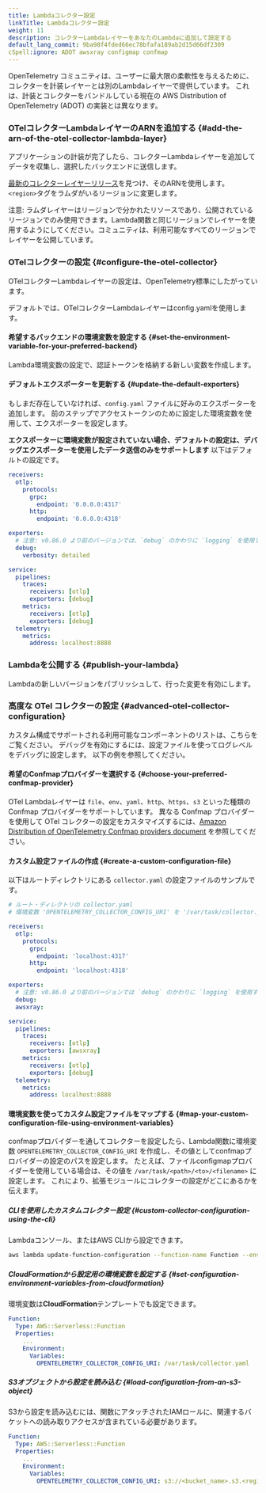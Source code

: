 ```yaml
---
title: Lambdaコレクター設定
linkTitle: Lambdaコレクター設定
weight: 11
description: コレクターLambdaレイヤーをあなたのLambdaに追加して設定する
default_lang_commit: 9ba98f4fded66ec78bfafa189ab2d15d66df2309
cSpell:ignore: ADOT awsxray configmap confmap
---
```


OpenTelemetry コミュニティは、ユーザーに最大限の柔軟性を与えるために、コレクターを計装レイヤーとは別のLambdaレイヤーで提供しています。
これは、計装とコレクターをバンドルしている現在の AWS Distribution of OpenTelemetry (ADOT) の実装とは異なります。

### OTelコレクターLambdaレイヤーのARNを追加する {#add-the-arn-of-the-otel-collector-lambda-layer}

アプリケーションの計装が完了したら、コレクターLambdaレイヤーを追加してデータを収集し、選択したバックエンドに送信します。

[最新のコレクターレイヤーリリース](https://github.com/open-telemetry/opentelemetry-lambda/releases)を見つけ、そのARNを使用します。
`<region>`タグをラムダがいるリージョンに変更します。

注意: ラムダレイヤーはリージョンで分かれたリソースであり、公開されているリージョンでのみ使用できます。Lambda関数と同じリージョンでレイヤーを使用するようにしてください。コミュニティは、利用可能なすべてのリージョンでレイヤーを公開しています。

### OTelコレクターの設定 {#configure-the-otel-collector}

OTelコレクターLambdaレイヤーの設定は、OpenTelemetry標準にしたがっています。

デフォルトでは、OTelコレクターLambdaレイヤーはconfig.yamlを使用します。

#### 希望するバックエンドの環境変数を設定する {#set-the-environment-variable-for-your-preferred-backend}

Lambda環境変数の設定で、認証トークンを格納する新しい変数を作成します。

#### デフォルトエクスポーターを更新する {#update-the-default-exporters}

もしまだ存在していなければ、`config.yaml` ファイルに好みのエクスポーターを追加します。
前のステップでアクセストークンのために設定した環境変数を使用して、エクスポーターを設定します。

**エクスポーターに環境変数が設定されていない場合、デフォルトの設定は、デバッグエクスポーターを使用したデータ送信のみをサポートします**
以下はデフォルトの設定です。

```yaml
receivers:
  otlp:
    protocols:
      grpc:
        endpoint: '0.0.0.0:4317'
      http:
        endpoint: '0.0.0.0:4318'

exporters:
  # 注意: v0.86.0 より前のバージョンでは、`debug` のかわりに `logging` を使用すること
  debug:
    verbosity: detailed

service:
  pipelines:
    traces:
      receivers: [otlp]
      exporters: [debug]
    metrics:
      receivers: [otlp]
      exporters: [debug]
  telemetry:
    metrics:
      address: localhost:8888
```

### Lambdaを公開する {#publish-your-lambda}

Lambdaの新しいバージョンをパブリッシュして、行った変更を有効にします。

### 高度な OTel コレクターの設定 {#advanced-otel-collector-configuration}

カスタム構成でサポートされる利用可能なコンポーネントのリストは、こちらをご覧ください。
デバッグを有効にするには、設定ファイルを使ってログレベルをデバッグに設定します。
以下の例を参照してください。

#### 希望のConfmapプロバイダーを選択する {#choose-your-preferred-confmap-provider}

OTel Lambdaレイヤーは `file`、`env`、`yaml`、`http`、`https`、`s3` といった種類の Confmap プロバイダーをサポートしています。
異なる Confmap プロバイダーを使用して OTel コレクターの設定をカスタマイズするには、[Amazon Distribution of OpenTelemetry Confmap providers document](https://aws-otel.github.io/docs/components/confmap-providers#confmap-providers-supported-by-the-adot-collector) を参照してください。

#### カスタム設定ファイルの作成 {#create-a-custom-configuration-file}

以下はルートディレクトリにある `collector.yaml` の設定ファイルのサンプルです。

```yaml
# ルート・ディレクトリの collector.yaml
# 環境変数 'OPENTELEMETRY_COLLECTOR_CONFIG_URI' を '/var/task/collector.yaml' に設定する

receivers:
  otlp:
    protocols:
      grpc:
        endpoint: 'localhost:4317'
      http:
        endpoint: 'localhost:4318'

exporters:
  # 注意: v0.86.0 より前のバージョンでは `debug` のかわりに `logging` を使用すること
  debug:
  awsxray:

service:
  pipelines:
    traces:
      receivers: [otlp]
      exporters: [awsxray]
    metrics:
      receivers: [otlp]
      exporters: [debug]
  telemetry:
    metrics:
      address: localhost:8888
```

#### 環境変数を使ってカスタム設定ファイルをマップする {#map-your-custom-configuration-file-using-environment-variables}

confmapプロバイダーを通してコレクターを設定したら、Lambda関数に環境変数 `OPENTELEMETRY_COLLECTOR_CONFIG_URI` を作成し、その値としてconfmapプロバイダーの設定のパスを設定します。
たとえば、ファイルconfigmapプロバイダーを使用している場合は、その値を `/var/task/<path>/<to>/<filename>` に設定します。
これにより、拡張モジュールにコレクターの設定がどこにあるかを伝えます。

##### CLIを使用したカスタムコレクター設定 {#custom-collector-configuration-using-the-cli}

Lambdaコンソール、またはAWS CLIから設定できます。

```bash
aws lambda update-function-configuration --function-name Function --environment Variables={OPENTELEMETRY_COLLECTOR_CONFIG_URI=/var/task/collector.yaml}
```

##### CloudFormationから設定用の環境変数を設定する {#set-configuration-environment-variables-from-cloudformation}

環境変数は**CloudFormation**テンプレートでも設定できます。

```yaml
Function:
  Type: AWS::Serverless::Function
  Properties:
    ...
    Environment:
      Variables:
        OPENTELEMETRY_COLLECTOR_CONFIG_URI: /var/task/collector.yaml
```

##### S3オブジェクトから設定を読み込む {#load-configuration-from-an-s3-object}

S3から設定を読み込むには、関数にアタッチされたIAMロールに、関連するバケットへの読み取りアクセスが含まれている必要があります。

```yaml
Function:
  Type: AWS::Serverless::Function
  Properties:
    ...
    Environment:
      Variables:
        OPENTELEMETRY_COLLECTOR_CONFIG_URI: s3://<bucket_name>.s3.<region>.amazonaws.com/collector_config.yaml
```

